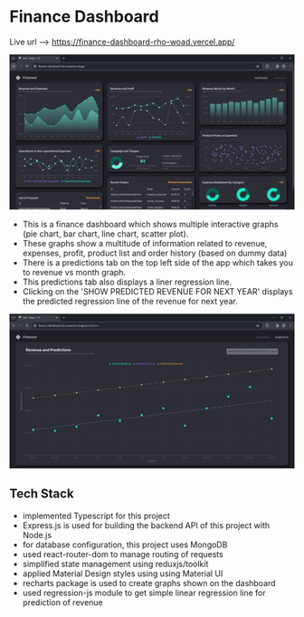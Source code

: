 # Finance Dashboard

Live url --> https://finance-dashboard-rho-woad.vercel.app/<br>

![](screenshots/dashboard.JPG)

- This is a finance dashboard which shows multiple interactive graphs (pie chart, bar chart, line chart, scatter plot).<br>
- These graphs show a multitude of information related to revenue, expenses, profit, product list and order history (based on dummy data)<br>
- There is a predictions tab on the top left side of the app which takes you to revenue vs month graph. <br>
- This predictions tab also displays a liner regression line.<br>
- Clicking on the 'SHOW PREDICTED REVENUE FOR NEXT YEAR' displays the predicted regression line of the revenue for next year.<br>

![](screenshots/prediction.JPG)

## Tech Stack

- implemented Typescript for this project<br>
- Express.js is used for building the backend API of this project with Node.js<br>
- for database configuration, this project uses MongoDB<br>
- used react-router-dom to manage routing of requests<br>
- simplified state management using reduxjs/toolkit<br>
- applied Material Design styles using using Material UI<br>
- recharts package is used to create graphs shown on the dashboard<br>
- used regression-js module to get simple linear regression line for prediction of revenue<br>
